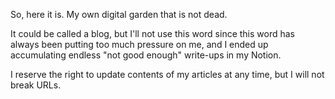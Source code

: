 So, here it is. My own digital garden that is not dead.

It could be called a blog, but I'll not use this word since this word has always
been putting too much pressure on me, and I ended up accumulating endless "not
good enough" write-ups in my Notion.

I reserve the right to update contents of my articles at any time, but I will
not break URLs.
